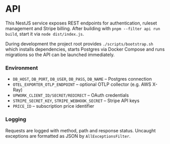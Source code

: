 # API

This NestJS service exposes REST endpoints for authentication, ruleset management and Stripe billing. After building with `pnpm --filter api run build`, start it via `node dist/index.js`.

During development the project root provides `./scripts/bootstrap.sh` which installs dependencies, starts Postgres via Docker Compose and runs migrations so the API can be launched immediately.

### Environment

- `DB_HOST`, `DB_PORT`, `DB_USER`, `DB_PASS`, `DB_NAME` – Postgres connection
- `OTEL_EXPORTER_OTLP_ENDPOINT` – optional OTLP collector (e.g. AWS X-Ray)
- `UPWORK_CLIENT_ID/SECRET/REDIRECT` – OAuth credentials
- `STRIPE_SECRET_KEY`, `STRIPE_WEBHOOK_SECRET` – Stripe API keys
- `PRICE_ID` – subscription price identifier

### Logging

Requests are logged with method, path and response status. Uncaught exceptions are formatted as JSON by `AllExceptionsFilter`.
